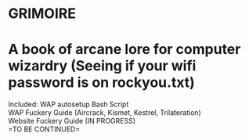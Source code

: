 # GRIMOIRE
A book of arcane lore for computer wizardry (Seeing if your wifi password is on rockyou.txt)
============================================================================================
Included:
WAP autosetup Bash Script  
WAP Fuckery Guide (Aircrack, Kismet, Kestrel, Trilateration)  
Website Fuckery Guide (IN PROGRESS)  
=TO BE CONTINUED=  
